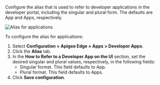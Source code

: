 Configure the alias that is used to refer to developer applications in the developer portal, including the singular and plural form. The defaults are App and Apps, respectively.

![Alias for applications](https://www.drupal.org/files/label_3.png)

To configure the alias for applications:

1. Select **Configuration > Apigee Edge > Apps > Developer Apps**.
2. Click the **Alias** tab.
3. In the **How to Refer to a Developer App on the UI** section, set the desired singular and plural values, respectively, in the following fields:  
   * Singular format. This field defaults to App.  
   * Plural format. This field defaults to Apps.
4. Click **Save configuration**.